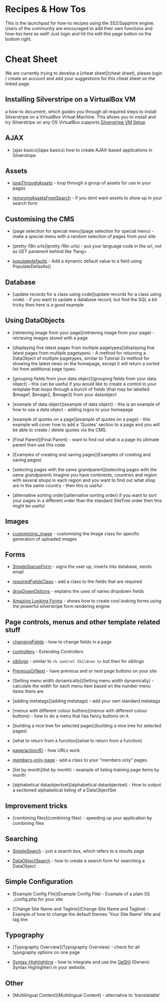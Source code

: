 # Recipes & How Tos

This is the launchpad for how-to recipes using the SS2/Sapphire engine. Users of the community are encouraged to add
their own functions and how-tos here as well! Just login and hit the edit this page button on the bottom right.

# Cheat Sheet

We are currently trying to develop a [cheat sheet](cheat sheet), please login / create an account and add your
suggestions for this cheat sheet on the linked page. 


## Installing Silverstripe on a VirtualBox VM


a how-to document, which guides you through all required steps to install Silverstripe on a VirtualBox Virtual Machine.
This allows you to install and try Silverstripe on any OS VirtualBox supports.[Silverstripe VM
Setup](http://www.silverstripe.org/assets/Uploads/silverstripe-on-a-vbox.pdf)

## AJAX

*  [ajax basics](ajax basics) how to create AJAX-based applications in Silverstripe

## Assets

*  [loopThroughAssets](loopThroughAssets) - loop through a group of assets for use in your pages

*  [removingAssetsFromSearch](removingAssetsFromSearch) - if you dont want assets to show up in your search form



## Customising the CMS

*  [page selection for special menu](page selection for special menu) - make a special menu with a random selection of
pages from your site 

*  [pretty i18n urls](pretty i18n urls) - put your language code in the url, not as GET parament behind like ?lang=

*  [populatedefaults](populatedefaults) - Add a dynamic default value to a field using PopulateDefaults()

## Database

*  [update records for a class using code](update records for a class using code) - if you want to update a database
record, but find the SQL a bit tricky then here is a good example





## Using DataObjects

*  [retrieving image from your page](retrieving image from your page) - retrieving images stored with a page

*  [displaying five latest pages from multiple pagetypes](displaying five latest pages from multiple pagetypes) - A
method for returning a DataObject of multiple pagetypes, similar to Tutorial 2s method for showing the latest news on
the homepage, except it will return a sorted list from additional page types.

*  [grouping fields from your data object](grouping fields from your data object) - this can be useful if you would like
to create a control in your template that loops through a bunch of fields (that may be labelled $image1, $image2,
$image3) from your dataobject

*  [example of data object](example of data object) - this is an example of how to use a data object - adding logos to
your homepage

*  [example of quotes on a page](example of quotes on a page) - this example will cover how to add a 'Quotes' section to
a page and you will be able to create / delete quotes via the CMS. 

*  [Final Parent](Final Parent) - want to find out what is a page its ultimate parent then use this code

*  [Examples of creating and saving pages](Examples of creating and saving pages)

*  [selecting pages with the same grandparent](selecting pages with the same grandparent) imagine you have continents,
countries and region with several shops in each region and you want to find out what shop are in the same country - then
this is useful

*  [alternative sorting order](alternative sorting order) if you want to sort your pages in a different order than the
standard SiteTree order then this might be useful


## Images

*  [customising_image](customising_image) - customising the Image class for specific generation of uploaded images





## Forms

*  [SimpleSignupForm](SimpleSignupForm) - signs the user up, inserts into database, sends email

*  [requiredFieldsClass](requiredFieldsClass) - add a class to the fields that are required

*  [dropDownOptions](dropDownOptions) - explains the uses of varies dropdown fields

*  [Amazing Looking Forms](amazing_looking_forms_using_silverstripe_form_default_rendering) - shows how to create cool
looking forms using the powerful silverstripe form rendering engine







## Page controls, menus and other template related stuff

*  [changingFields](changingFields) - how to change fields in a page

*  [controllers](controllers) - Extending Controllers

*  [siblings](siblings) - similar to `<% control Children %>` but then for siblings

*  [PreviousOrNext](PreviousOrNext) - have previous and or next page buttons on your site

*  [Setting menu width dynamically](Setting menu width dynamically) - calculate the width for each menu item based on
the number menu items there are

*  [adding metatags](adding metatags) - add your own standard metatags

*  [menus with different colour buttons](menus with different colour buttons) - how to do a menu that has fancy buttons
on it. 

*  [building a nice tree for selected pages](building a nice tree for selected pages) 

*  [what to return from a function](what to return from a function) 

*  [page/action/ID](page/action/ID) - how URLs work

*  [members-only-page](members-only-page) - add a class to your "members only" pages.

*  [list by month](list by month) - example of listing training page items by month

*  [alphabetical dataobjectset](alphabetical dataobjectset) - How to output a sectioned alphabetical listing of a
DataObjectSet

## Improvement tricks

*  [combining files](combining files) - speeding up your application by combining files


## Searching

*  [SimpleSearch](SimpleSearch) - just a search box, which refers to a results page

*  [DataObjectSearch](DataObjectSearch) - how to create a search form for searching a DataObject

## Simple Configuration

*  [Example Config File](Example Config File) - Example of a plain SS _config.php for your site

*  [Change Site Name and Tagline](Change Site Name and Tagline) - Example of how to change the default themes 'Your Site
Name' title and tag line



## Typography

*  [Typography Overview](Typography Overview) - check for all typography options on one page

*  [Syntax-Highlighting](Syntax-Highlighting) - how to integrate and use the [GeSHi](http://qbnz.com/highlighter/)
(Generic Syntax Highlighter) in your website.

## Other

*  [Multilingual Content](Multilingual Content) - alternative to 'translatable'
